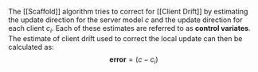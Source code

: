 The [[Scaffold]] algorithm tries to correct for [[Client Drift]] by estimating the update direction for the server model $c$ and the update direction for each client $c_i$. Each of these estimates are referred to as **control variates**. 
The estimate of client drift used to correct the local update can then be calculated as:
$$
\textbf{error} = (c-c_i)
$$
